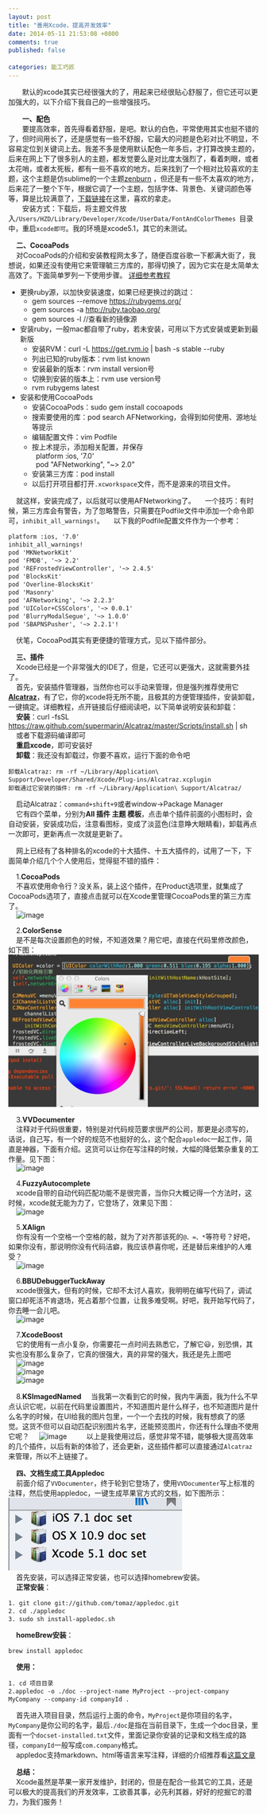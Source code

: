 ```yaml
---
layout: post
title: "善用Xcode，提高开发效率"
date: 2014-05-11 21:53:08 +0800
comments: true
published: false

categories: 能工巧匠
---
```


　　默认的xcode其实已经很强大的了，用起来已经很贴心舒服了，但它还可以更加强大的，以下介绍下我自己的一些增强技巧。

　　**一、配色**  
　　要提高效率，首先得看着舒服，是吧。默认的白色，平常使用其实也挺不错的了，但时间用长了，还是感觉有一些不舒服，它最大的问题是色彩对比不明显，不容易定位到关键词上去。我差不多是使用默认配色一年多后，才打算改换主题的，后来在网上下了很多别人的主题，都发觉要么是对比度太强烈了，看着刺眼，或者太花哨，或者太死板，都有一些不喜欢的地方。后来找到了一个相对比较喜欢的主题，这个主题是仿sublime的一个主题[zenburn](https://github.com/colinta/zenburn) ，但还是有一些不太喜欢的地方，后来花了一整个下午，根据它调了一个主题，包括字体、背景色、关键词颜色等等，算是比较满意了，[下载链接](https://github.com/makeLaugh/xcodeTheme)在这里，喜欢的拿走。  
　　安装方式：下载后，将主题文件放入`/Users/HZD/Library/Developer/Xcode/UserData/FontAndColorThemes `目录中，重启`xcode即可`。我的环境是xcode5.1，其它的未测试。

    **二、CocoaPods**  
    对CocoaPods的介绍和安装教程网太多了，随便百度谷歌一下都满大街了，我想说，如果还没有使用它来管理毓三方库的，那得切换了，因为它实在是太简单太高效了。下面简单罗列一下使用步骤。 [详细参考教程](http://code4app.com/article/cocoapods-install-usage)

* 更换ruby源，以加快安装速度，如果已经更换过的跳过：
	* gem sources --remove https://rubygems.org/
	* gem sources -a http://ruby.taobao.org/
	* gem sources -l //查看新的镜像源
* 安装ruby，一般mac都自带了ruby，若未安装，可用以下方式安装或更新到最新版  
	* 安装RVM：curl -L https://get.rvm.io | bash -s stable --ruby
	* 列出已知的ruby版本：rvm list known
	* 安装最新的版本：rvm install version号
	* 切换到安装的版本上：rvm use version号
	* rvm rubygems latest
* 安装和使用CocoaPods
	* 安装CocoaPods：sudo gem install cocoapods
	* 搜索要使用的库：pod search AFNetworking，会得到如何使用、源地址等提示
	* 编辑配置文件：vim Podfile
	* 按上术提示，添加相关配置，并保存  
	  platform :ios, '7.0'  
	  pod "AFNetworking", "~> 2.0"
	* 安装第三方库：pod install 
	* 以后打开项目都打开`.xcworkspace`文件，而不是源来的项目文件。

    就这样，安装完成了，以后就可以使用AFNetworking了。
    一个技巧：有时候，第三方库会有警告，为了忽略警告，只需要在Podfile文件中添加一个命令即可，`inhibit_all_warnings!`。
    以下我的Podfile配置文件作为一个参考：  

	platform :ios, '7.0'
	inhibit_all_warnings!
	pod 'MKNetworkKit'
	pod 'FMDB', '~> 2.2'
	pod 'REFrostedViewController', '~> 2.4.5'
	pod 'BlocksKit'
	pod 'Overline-BlocksKit'
	pod 'Masonry'
	pod 'AFNetworking', '~> 2.2.3'
	pod 'UIColor+CSSColors', '~> 0.0.1'
	pod 'BlurryModalSegue', '~> 1.0.0'
	pod 'SBAPNSPusher', '~> 2.2.1'!
	
    伏笔，CocoaPod其实有更便捷的管理方式，见以下插件部分。

    **三、插件**  
    Xcode已经是一个非常强大的IDE了，但是，它还可以更强大，这就需要外挂了。  
    首先，安装插件管理器，当然你也可以手动来管理，但是强列推荐使用它[**Alcatraz**](https://github.com/supermarin/Alcatraz)，有了它，你的xcode将无所不能，且极其的方便管理插件，安装卸载，一键搞定。详细教程，点开链接后仔细阅读吧，以下简单说明安装和卸载：  
    **安装**：curl -fsSL https://raw.github.com/supermarin/Alcatraz/master/Scripts/install.sh | sh  
    或者下载源码编译即可  
    **重启xcode**，即可安装好  
    **卸载**：我还没有卸载过，你要不喜欢，运行下面的命令吧  

	卸载Alcatraz: rm -rf ~/Library/Application\ Support/Developer/Shared/Xcode/Plug-ins/Alcatraz.xcplugin
	卸载通过它安装的插件: rm -rf ~/Library/Application\ Support/Alcatraz/

    启动Alcatraz：`command+shift+9`或者window->Package Manager  
    它有四个菜单，分别为**All 插件  主题  模板**，点击单个插件前面的小图标时，会自动安装，安装成功后，注意看图标，变成了淡蓝色(注意睁大眼睛看)，卸载再点一次即可，更新再点一次就是更新了。

    网上已经有了各种排名的xcode的十大插件、十五大插件的，试用了一下，下面简单介绍几个个人使用后，觉得挺不错的插件：  

    1.**CocoaPods**  
    不喜欢使用命令行？没关系，装上这个插件，在Product选项里，就集成了CocoaPods选项了，直接点击就可以在Xcode里管理CocoaPods里的第三方库了。  
    ![image](https://github.com/kattrali/cocoadocs-xcode-plugin/raw/master/menu.png)

    2.**ColorSense**  
    是不是每次设置颜色的时候，不知道效果？用它吧，直接在代码里修改颜色，如下图：    
	![image](images/blog/2014/Xcode效率/ColorSense.png)

    3.**VVDocumenter**  
    注释对于代码很重要，特别是对代码规范要求很严的公司，那更是必须写的，话说，自己写，有一个好的规范不也挺好的么，这个配合`appledoc`一起工作，简直是神器，下面有介绍。这货可以让你在写注释的时候，大幅的降低繁杂重复的工作量。见下图：  
    ![image](http://www.cocoachina.com/cms/uploads/allimg/130918/4196_130918173834_1.gif)

    4.**FuzzyAutocomplete**  
    xcode自带的自动代码匹配功能不是很完善，当你只大概记得一个方法时，这时候，xcode就无能为力了，它登场了，效果见下图：  
    ![image](http://www.cocoachina.com/cms/uploads/allimg/131031/4196_131031114351_1.gif)

    5.**XAlign**  
    你有没有一个空格一个空格的敲，就为了对齐那该死的`@、=、*`等符号？好吧，如果你没有，那说明你没有代码洁癖，我应该恭喜你呢，还是替后来维护的人难受？  
    ![image](http://www.cocoachina.com/cms/uploads/allimg/131211/4196_131211113618_1.gif)

    6.**BBUDebuggerTuckAway**  
    xcode很强大，但有的时候，它却不太讨人喜欢，我明明在编写代码了，调试窗口却死活不肯退场，死占着那个位置，让我多难受啊。好吧，我开始写代码了，你去睡一会儿吧。  
    ![image](http://cms.csdnimg.cn/article/201405/05/53674c667516f.jpg)

    7.**XcodeBoost**  
    它的使用有一点小复杂，你需要花一点时间去熟悉它，了解它😃，别恐惧，其实也没有那么复杂了，它真的很强大，真的非常的强大，我还是先上图吧  
    ![image](https://github.com/fortinmike/XcodeBoost/raw/master/Images/highlighting.gif)  
    ![image](https://github.com/fortinmike/XcodeBoost/raw/master/Images/copy-method-declarations.gif)  
    ![image](https://github.com/fortinmike/XcodeBoost/raw/master/Images/paste-without-reindent.gif)  

    8.**KSImagedNamed**
    当我第一次看到它的时候，我内牛满面，我为什么不早点认识它呢，以前在代码里设置图片，不知道图片是什么样子，也不知道图片是什么名字的时候，在UI给我的图片包里，一个一个去找的时候，我有想疯了的感觉。这货不但可以自动匹配识别图片名字，还能预览图片，你还有什么理由不使用它呢？
    ![image](http://cms.csdnimg.cn/article/201405/05/53673f77a65a3.jpg)
    
    以上是我使用过后，感觉非常不错，能够极大提高效率的几个插件，以后有新的体验了，还会更新，这些插件都可以直接通过`Alcatraz`来管理，所以不上链接了。


    **四、文档生成工具Appledoc**  
    前面介绍了`VVDocumenter`，终于轮到它登场了，使用`VVDocumenter`写上标准的注释，然后使用appledoc，一键生成苹果官方式的文档，如下图所示：  
	![image](images/blog/2014/Xcode效率/appledoc1.png)  
    首先安装，可以选择正常安装，也可以选择homebrew安装。  
    **正常安装**：  

	1. git clone git://github.com/tomaz/appledoc.git
	2. cd ./appledoc
	3. sudo sh install-appledoc.sh

    **homeBrew安装**：  

	brew install appledoc

    **使用：**  

	1. cd 项目目录
	2.appledoc -o ./doc --project-name MyProject --project-company MyCompany --company-id companyId .
	
    首先进入项目目录，然后运行上面的命令，`MyProject`是你项目的名字，`MyCompany`是你公司的名字，最后`./doc`是指在当前目录下，生成一个doc目录，里面有一个`docset-installed.txt`文件，里面记录你安装的记录和文档生成的路径，`companyId`一般写成`com.company`格式。  
    appledoc支持markdown、html等语言来写注释，详细的介绍推荐看[这篇文章](http://blog.ibireme.com/2013/08/26/appledoc-guide/)

    **总结：**  
    Xcode虽然是苹果一家开发维护，封闭的，但是在配合一些其它的工具，还是可以极大的提高我们的开发效率，工欲善其事，必先利其器，好好的挖掘它的潜力，为我们服务！